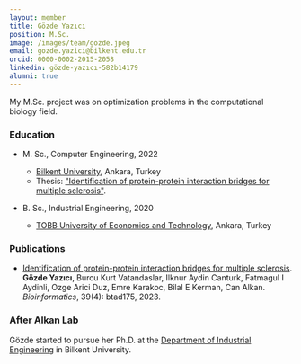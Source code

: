 ```yaml
---
layout: member
title: Gözde Yazıcı
position: M.Sc.
image: /images/team/gozde.jpeg
email: gozde.yazici@bilkent.edu.tr
orcid: 0000-0002-2015-2058
linkedin: gözde-yazıcı-582b14179
alumni: true
---
```


<!-- <img style="height:1.5em;" src="/images/team/GY.png?raw=true"/>-->
 My M.Sc. project was on optimization problems in the computational biology field.

### Education

- M. Sc., Computer Engineering, 2022
  - [Bilkent University](http://www.cs.bilkent.edu.tr/), Ankara, Turkey
  - Thesis: ["Identification of protein-protein interaction bridges for multiple sclerosis"](http://repository.bilkent.edu.tr/handle/11693/112043).

- B. Sc., Industrial Engineering, 2020
  - [TOBB University of Economics and Technology](https://www.etu.edu.tr/en/bolum/industrial-engineering), Ankara, Turkey

### Publications

- [Identification of protein-protein interaction bridges for multiple sclerosis](https://pubmed.ncbi.nlm.nih.gov/37018152/). **Gözde Yazıcı**, Burcu Kurt Vatandaslar, Ilknur Aydin Canturk, 
Fatmagul I Aydinli, Ozge Arici Duz, Emre Karakoc, Bilal E Kerman, Can Alkan. *Bioinformatics*, 39(4): btad175, 2023.

### After Alkan Lab

Gözde started to pursue her Ph.D. at the [Department of Industrial Engineering](https://w3.ie.bilkent.edu.tr/tr/) in Bilkent University.
